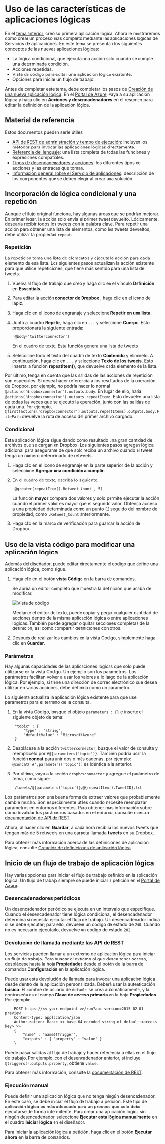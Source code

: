 <properties 
	pageTitle="Uso de las características de aplicaciones lógicas | Microsoft Azure" 
	description="Obtenga información acerca de cómo usar las características avanzadas de las aplicaciones lógicas." 
	authors="stepsic-microsoft-com" 
	manager="dwrede" 
	editor="" 
	services="app-service\logic" 
	documentationCenter=""/>

<tags
	ms.service="app-service-logic"
	ms.workload="integration"
	ms.tgt_pltfrm="na"
	ms.devlang="na"
	ms.topic="article"
	ms.date="01/04/2016"
	ms.author="stepsic"/>
	
# Uso de las características de aplicaciones lógicas

En el [tema anterior][Create a new logic app], creó su primera aplicación lógica. Ahora le mostraremos cómo crear un proceso más completo mediante las aplicaciones lógicas de Servicios de aplicaciones. En este tema se presentan los siguientes conceptos de las nuevas aplicaciones lógicas:

- La lógica condicional, que ejecuta una acción solo cuando se cumple una determinada condición.
- Acciones repetidas.
- Vista de código para editar una aplicación lógica existente.
- Opciones para iniciar un flujo de trabajo.

Antes de completar este tema, debe completar los pasos de [Creación de una nueva aplicación lógica]. En el [Portal de Azure], vaya a su aplicación lógica y haga clic en **Acciones y desencadenadores** en el resumen para editar la definición de la aplicación lógica.

## Material de referencia

Estos documentos pueden serle útiles:

- [API de REST de administración y tiempo de ejecución](https://msdn.microsoft.com/library/azure/dn948513.aspx): incluyen los métodos para invocar las aplicaciones lógicas directamente.
- [Referencia del lenguaje](https://msdn.microsoft.com/library/azure/dn948512.aspx): una lista completa de todas las funciones y expresiones compatibles.
- [Tipos de desencadenadores y acciones](https://msdn.microsoft.com/library/azure/dn948511.aspx): los diferentes tipos de acciones y las entradas que toman.
- [Información general sobre el Servicio de aplicaciones](app-service-value-prop-what-is.md): descripción de los componentes que se deben elegir al crear una solución.

## Incorporación de lógica condicional y una repetición

Aunque el flujo original funciona, hay algunas áreas que se podrían mejorar. En primer lugar, la acción solo envía el primer tweet devuelto. Lógicamente, desearía recibir todos los tweets con la palabra clave. Para repetir una acción para obtener una lista de elementos, como los tweets devueltos, debe utilizar la propiedad `repeat`.

### Repetición
La repetición toma una lista de elementos y ejecuta la acción para cada elemento de esa lista. Los siguientes pasos actualizan la acción existente para que utilice repeticiones, que tiene más sentido para una lista de tweets.

1. Vuelva al flujo de trabajo que creó y haga clic en el vínculo **Definición** en **Essentials**. 

2. Para editar la acción **conector de Dropbox** , haga clic en el icono de lápiz.

3. Haga clic en el icono de engranaje y seleccione **Repetir en una lista**.
 
2. Junto al cuadro **Repetir**, haga clic en `...` y seleccione **Cuerpo**. Esto proporcionará la siguiente entrada:

    	@body('twitterconnector')

	En el cuadro de texto. Esta función genera una lista de tweets.

3. Seleccione todo el texto del cuadro de texto **Contenido** y elimínelo. A continuación, haga clic en `...` y seleccione **Texto de los tweets**. Esto inserta la función **repeatItem()**, que devuelve cada elemento de la lista.

Por último, tenga en cuenta que las salidas de las acciones de repetición son especiales. Si desea hacer referencia a los resultados de la operación de Dropbox, por ejemplo, *no* podría hacer lo normal `@actions('dropboxconnector').outputs.body`. En lugar de ello, haría: `@actions('dropboxconnector').outputs.repeatItems`. Esto devuelve una lista de todas las veces que se ejecutó la operación, junto con las salidas de cada una. Por ejemplo, `@first(actions('dropboxconnector').outputs.repeatItems).outputs.body.FilePath` devuelve la ruta de acceso del primer archivo cargado.

### Condicional
Esta aplicación lógica sigue dando como resultado una gran cantidad de archivos que se cargan en Dropbox. Los siguientes pasos agregan lógica adicional para asegurarse de que solo reciba un archivo cuando el tweet tenga un número determinado de retweets.

1. Haga clic en el icono de engranaje en la parte superior de la acción y seleccione **Agregar una condición a cumplir**.

2. En el cuadro de texto, escriba lo siguiente:

    	@greater(repeatItem().Retweet_Count , 5)
    
	La función **mayor** compara dos valores y solo permite ejecutar la acción cuando el primer valor es mayor que el segundo valor. Obtenga acceso a una propiedad determinada como un punto (.) seguido del nombre de propiedad, como `.Retweet_Count` anteriormente.

3. Haga clic en la marca de verificación para guardar la acción de Dropbox.

## Uso de la vista código para modificar una aplicación lógica

Además del diseñador, puede editar directamente el código que define una aplicación lógica, como sigue.

1. Haga clic en el botón **vista Código** en la barra de comandos. 

	Se abrirá un editor completo que muestra la definición que acaba de modificar.

	![Vista de código](./media/app-service-logic-use-logic-app-features/codeview.png)

    Mediante el editor de texto, puede copiar y pegar cualquier cantidad de acciones dentro de la misma aplicación lógica o entre aplicaciones lógicas. También puede agregar o quitar secciones completas de la definición, así como compartir definiciones con otros.

2. Después de realizar los cambios en la vista Código, simplemente haga clic en **Guardar**.

### Parámetros
Hay algunas capacidades de las aplicaciones lógicas que solo puede utilizarse en la vista Código. Un ejemplo son los parámetros. Los parámetros facilitan volver a usar los valores a lo largo de la aplicación lógica. Por ejemplo, si tiene una dirección de correo electrónico que desea utilizar en varias acciones, debe definirla como un parámetro.

Lo siguiente actualiza la aplicación lógica existente para que use parámetros para el término de la consulta.

1. En la vista Código, busque el objeto `parameters : {}` e inserte el siguiente objeto de tema:

	    "topic" : {
		    "type" : "string",
		    "defaultValue" : "MicrosoftAzure"
	    }
    
2. Desplácese a la acción `twitterconnector`, busque el valor de consulta y reemplácelo por `#@{parameters('topic')}`. También podría usar la función **concat** para unir dos o más cadenas, por ejemplo: `@concat('#',parameters('topic'))` es idéntica a la anterior.
 
3. Por último, vaya a la acción `dropboxconnector` y agregue el parámetro de tema, como sigue:

    	/tweets/@{parameters('topic')}/@{repeatItem().TweetID}.txt

Los parámetros son una buena forma de extraer valores que probablemente cambie mucho. Son especialmente útiles cuando necesite reemplazar parámetros en entornos diferentes. Para obtener más información sobre cómo invalidar los parámetros basados en el entorno, consulte nuestra [documentación de API de REST](http://go.microsoft.com/fwlink/?LinkID=525617&clcid=0x409).

Ahora, al hacer clic en **Guardar**, a cada hora recibirá los nuevos tweets que tengan más de 5 retweets en una carpeta llamada **tweets** en su Dropbox.

Para obtener más información acerca de las definiciones de aplicación lógica, consulte [Creación de definiciones de aplicación lógica](app-service-logic-author-definitions.md).

## Inicio de un flujo de trabajo de aplicación lógica
Hay varias opciones para iniciar el flujo de trabajo definido en la aplicación lógica. Un flujo de trabajo siempre se puede iniciar a petición en el [Portal de Azure].

### Desencadenadores periódicos
Un desencadenador periódico se ejecuta en un intervalo que especifique. Cuando el desencadenador tiene lógica condicional, el desencadenador determina si necesita ejecutar el flujo de trabajo. Un desencadenador indica si se debe ejecutar; para ello, devuelve un código de estado de `200`. Cuando no es necesario ejecutarlo, devuelve un código de estado `202`.

### Devolución de llamada mediante las API de REST
Los servicios pueden llamar a un extremo de aplicación lógica para iniciar un flujo de trabajo. Para buscar el extremo al que desea tener acceso, desplácese hasta la hoja **Propiedades** desde el botón de la barra de comandos **Configuración** en la aplicación lógica.

Puede usar esta devolución de llamada para invocar una aplicación lógica desde dentro de la aplicación personalizada. Deberá usar la autenticación **básica**. El nombre de usuario de `default` se crea automáticamente, y la contraseña es el campo **Clave de acceso primaria** en la hoja **Propiedades**. Por ejemplo:

        POST https://<< your endpoint >>/run?api-version=2015-02-01-preview
        Content-type: application/json
        Authorization: Basic << base-64 encoded string of default:<access key> >>
        {
            "name" : "nameOfTrigger",
            "outputs" : { "property" : "value" }
        }

Puede pasar salidas al flujo de trabajo y hacer referencia a ellas en el flujo de trabajo. Por ejemplo, con el desencadenador anterior, si incluye `@triggers().outputs.property`, obtiene `value`.

Para obtener más información, consulte la [documentación de REST](http://go.microsoft.com/fwlink/?LinkID=525617&clcid=0x409).

### Ejecución manual
Puede definir una aplicación lógica que no tenga ningún desencadenador. En este caso, se debe iniciar el flujo de trabajo a petición. Este tipo de aplicación lógica es más adecuado para un proceso que solo debe ejecutarse de forma intermitente. Para crear una aplicación lógica sin ningún desencadenador, seleccione **Ejecutar esta lógica manualmente** en el cuadro **Iniciar lógica** en el diseñador.

Para iniciar la aplicación lógica a petición, haga clic en el botón **Ejecutar ahora** en la barra de comandos.

<!-- Shared links -->
[Create a new logic app]: app-service-logic-create-a-logic-app.md
[Creación de una nueva aplicación lógica]: app-service-logic-create-a-logic-app.md
[Portal de Azure]: https://portal.azure.com

<!---HONumber=AcomDC_0107_2016-->